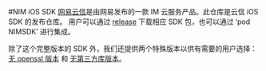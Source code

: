 #NIM iOS SDK
[网易云信](http://netease.im)是由网易发布的一款 IM 云服务产品。此仓库是云信 iOS SDK 的发布仓库。
用户可以通过  [release](https://github.com/netease-im/NIM_iOS_SDK/releases) 下载相应 SDK 包，也可以通过 ‘pod NIMSDK’ 进行集成。



除了这个完整版本的 SDK 外，我们还提供两个特殊版本以供有需要的用户选择： [无 openssl 版本](https://github.com/netease-im/NIM_iOS_SDK_NO_OPENSSL) 和 [无第三方库版本](https://github.com/netease-im/NIM_iOS_SDK_NO_LINKLIB)。

